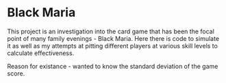 # Black Maria

This project is an investigation into the card game that has been the focal point of many family evenings - Black Maria. Here there is code to simulate it as well as my attempts at pitting different players at various skill levels to calculate effectiveness.

Reason for existance - wanted to know the standard deviation of the game score.

